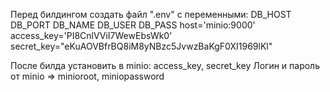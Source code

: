 Перед билдингом создать файл ".env" c переменными:
DB_HOST
DB_PORT
DB_NAME
DB_USER
DB_PASS
host='minio:9000'
access_key='PI8CnlVViI7WewEbsWk0'
secret_key="eKuAOVBfrBQ8iM8yNBzc5JvwzBaKgF0XI1969lKl"

После билда установить в minio: access_key, secret_key
Логин и пароль от minio => minioroot, miniopassword
